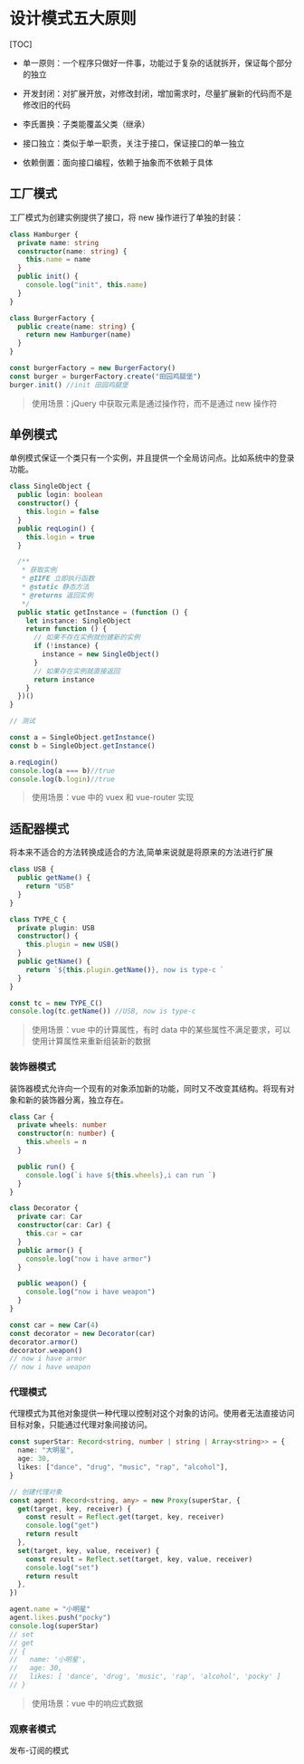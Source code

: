 # 设计模式五大原则

[TOC]

- 单一原则：一个程序只做好一件事，功能过于复杂的话就拆开，保证每个部分的独立

- 开发封闭：对扩展开放，对修改封闭，增加需求时，尽量扩展新的代码而不是修改旧的代码

- 李氏置换：子类能覆盖父类（继承）

- 接口独立：类似于单一职责，关注于接口，保证接口的单一独立

- 依赖倒置：面向接口编程，依赖于抽象而不依赖于具体

## 工厂模式

工厂模式为创建实例提供了接口，将 new 操作进行了单独的封装：

```typescript
class Hamburger {
  private name: string
  constructor(name: string) {
    this.name = name
  }
  public init() {
    console.log("init", this.name)
  }
}

class BurgerFactory {
  public create(name: string) {
    return new Hamburger(name)
  }
}

const burgerFactory = new BurgerFactory()
const burger = burgerFactory.create("田园鸡腿堡")
burger.init() //init 田园鸡腿堡
```

> 使用场景：jQuery 中获取元素是通过操作符，而不是通过 new 操作符

## 单例模式

单例模式保证一个类只有一个实例，并且提供一个全局访问点。比如系统中的登录功能。

```Typescript
class SingleObject {
  public login: boolean
  constructor() {
    this.login = false
  }
  public reqLogin() {
    this.login = true
  }

  /**
   * 获取实例
   * @IIFE 立即执行函数
   * @static 静态方法
   * @returns 返回实例
   */
  public static getInstance = (function () {
    let instance: SingleObject
    return function () {
      // 如果不存在实例就创建新的实例
      if (!instance) {
        instance = new SingleObject()
      }
      // 如果存在实例就直接返回
      return instance
    }
  })()
}

// 测试

const a = SingleObject.getInstance()
const b = SingleObject.getInstance()

a.reqLogin()
console.log(a === b)//true
console.log(b.login)//true
```

> 使用场景：vue 中的 vuex 和 vue-router 实现

## 适配器模式

将本来不适合的方法转换成适合的方法,简单来说就是将原来的方法进行扩展

```typescript
class USB {
  public getName() {
    return "USB"
  }
}

class TYPE_C {
  private plugin: USB
  constructor() {
    this.plugin = new USB()
  }
  public getName() {
    return `${this.plugin.getName()}, now is type-c `
  }
}

const tc = new TYPE_C()
console.log(tc.getName()) //USB, now is type-c
```

> 使用场景：vue 中的计算属性，有时 data 中的某些属性不满足要求，可以使用计算属性来重新组装新的数据

### 装饰器模式

装饰器模式允许向一个现有的对象添加新的功能，同时又不改变其结构。将现有对象和新的装饰器分离，独立存在。

```typescript
class Car {
  private wheels: number
  constructor(n: number) {
    this.wheels = n
  }

  public run() {
    console.log(`i have ${this.wheels},i can run `)
  }
}

class Decorator {
  private car: Car
  constructor(car: Car) {
    this.car = car
  }
  public armor() {
    console.log("now i have armor")
  }

  public weapon() {
    console.log("now i have weapon")
  }
}

const car = new Car(4)
const decorator = new Decorator(car)
decorator.armor()
decorator.weapon()
// now i have armor
// now i have weapon
```

### 代理模式

代理模式为其他对象提供一种代理以控制对这个对象的访问。使用者无法直接访问目标对象，只能通过代理对象间接访问。

```typescript
const superStar: Record<string, number | string | Array<string>> = {
  name: "大明星",
  age: 30,
  likes: ["dance", "drug", "music", "rap", "alcohol"],
}

// 创建代理对象
const agent: Record<string, any> = new Proxy(superStar, {
  get(target, key, receiver) {
    const result = Reflect.get(target, key, receiver)
    console.log("get")
    return result
  },
  set(target, key, value, receiver) {
    const result = Reflect.set(target, key, value, receiver)
    console.log("set")
    return result
  },
})

agent.name = "小明星"
agent.likes.push("pocky")
console.log(superStar)
// set
// get
// {
//   name: '小明星',
//   age: 30,
//   likes: [ 'dance', 'drug', 'music', 'rap', 'alcohol', 'pocky' ]
// }
```

> 使用场景：vue 中的响应式数据

### 观察者模式

发布-订阅的模式

```Typescript
